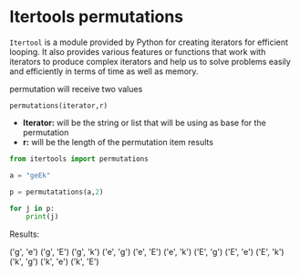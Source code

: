 # Itertools permutations

`Itertool` is a module provided by Python for creating iterators for efficient looping. It also provides various features or functions that work with iterators to produce complex iterators and help us to solve problems easily and efficiently in terms of time as well as memory.

permutation will receive two values

`permutations(iterator,r)`

- **Iterator:** will be the string or list that will be using as base for the permutation
- **r:** will be the length of the permutation item results

```python
from itertools import permutations

a = "geEk"

p = permutatations(a,2)

for j in p:
	print(j)
```

Results: 

('g', 'e')
('g', 'E')
('g', 'k')
('e', 'g')
('e', 'E')
('e', 'k')
('E', 'g')
('E', 'e')
('E', 'k')
('k', 'g')
('k', 'e')
('k', 'E')